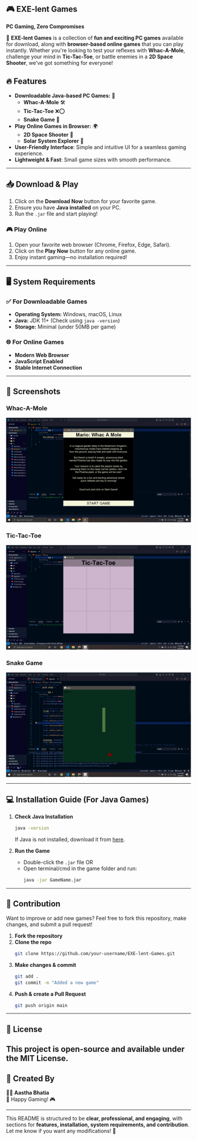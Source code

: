 ## 🎮 EXE-lent Games  

**PC Gaming, Zero Compromises**  

🚀 **EXE-lent Games** is a collection of **fun and exciting PC games** available for download, along with **browser-based online games** that you can play instantly. Whether you're looking to test your reflexes with **Whac-A-Mole**, challenge your mind in **Tic-Tac-Toe**, or battle enemies in a **2D Space Shooter**, we’ve got something for everyone!  

## 🔥 Features  

- **Downloadable Java-based PC Games:** 🎲  
  - **Whac-A-Mole** 🛠️  
  - **Tic-Tac-Toe** ❌⭕  
  - **Snake Game** 🐍  
- **Play Online Games in Browser:** 🌍  
  - **2D Space Shooter** 🚀  
  - **Solar System Explorer** 🌌  
- **User-Friendly Interface**: Simple and intuitive UI for a seamless gaming experience.  
- **Lightweight & Fast**: Small game sizes with smooth performance.  

---

## 📥 Download & Play  
1. Click on the **Download Now** button for your favorite game.  
2. Ensure you have **Java installed** on your PC.  
3. Run the `.jar` file and start playing!  

### 🎮 Play Online  
1. Open your favorite web browser (Chrome, Firefox, Edge, Safari).  
2. Click on the **Play Now** button for any online game.  
3. Enjoy instant gaming—no installation required!  
---

## 🖥️ System Requirements  
### ✅ For Downloadable Games  
- **Operating System:** Windows, macOS, Linux  
- **Java:** JDK 11+ (Check using `java -version`)  
- **Storage:** Minimal (under 50MB per game)  

### 🌐 For Online Games  
- **Modern Web Browser**  
- **JavaScript Enabled**  
- **Stable Internet Connection**  

---
## 📸 Screenshots  

### **Whac-A-Mole**  
![Whac-A-Mole Screenshot](images/wacamole/GameScreenshot1.png)  

### **Tic-Tac-Toe**  
![Tic-Tac-Toe Screenshot](images/tictactoe/GameScreenshot1.png)  

### **Snake Game**  
![Snake Game Screenshot](images/snakegame/GameScreenshot1.png)  

---

## 💻 Installation Guide (For Java Games)  

1. **Check Java Installation**  
   ```sh
   java -version
   ```  
   If Java is not installed, download it from [here](https://www.oracle.com/java/technologies/javase-jdk11-downloads.html).  

2. **Run the Game**  
   - Double-click the `.jar` file OR  
   - Open terminal/cmd in the game folder and run:  
     ```sh
     java -jar GameName.jar
     ```  
---

## 🤝 Contribution  
Want to improve or add new games? Feel free to fork this repository, make changes, and submit a pull request!  
1. **Fork the repository**  
2. **Clone the repo**  
   ```sh
   git clone https://github.com/your-username/EXE-lent-Games.git
   ```  
3. **Make changes & commit**  
   ```sh
   git add .
   git commit -m "Added a new game"
   ```  
4. **Push & create a Pull Request**  
   ```sh
   git push origin main
   ```  
---
## 📜 License  

This project is open-source and available under the **MIT License**.  
---
## 💖 Created By  
👩‍💻 **Aastha Bhatia**  
🚀 Happy Gaming! 🎮  

---

This README is structured to be **clear, professional, and engaging**, with sections for **features, installation, system requirements, and contribution**. Let me know if you want any modifications! 🚀
